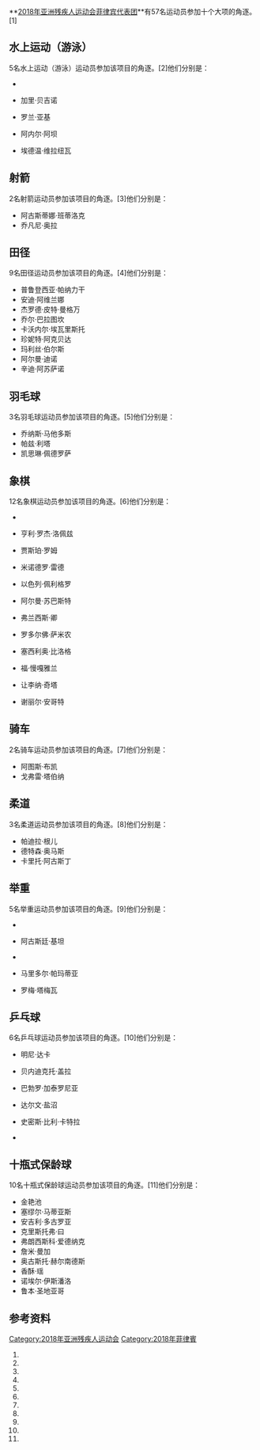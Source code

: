 **[2018年亚洲残疾人运动会](https://zh.wikipedia.org/wiki/2018年亚洲残疾人运动会 "wikilink")[菲律宾代表团](https://zh.wikipedia.org/wiki/菲律宾 "wikilink")**有57名运动员参加十个大项的角逐。\[1\]

## 水上运动（游泳）

5名水上运动（游泳）运动员参加该项目的角逐。\[2\]他们分别是：

  -
  - 加里·贝吉诺

  - 罗兰·亚基

  - 阿内尔·阿坝

  - 埃德温·维拉纽瓦

## 射箭

2名射箭运动员参加该项目的角逐。\[3\]他们分别是：

  - 阿古斯蒂娜·班蒂洛克
  - 乔凡尼·奥拉

## 田径

9名田径运动员参加该项目的角逐。\[4\]他们分别是：

  - 普鲁登西亚·帕纳力干
  - 安迪·阿维兰娜
  - 杰罗德·皮特·曼格万
  - 乔尔·巴拉图坎
  - 卡沃内尔·埃瓦里斯托
  - 珍妮特·阿克贝达
  - 玛利丝·伯尔斯
  - 阿尔曼·迪诺
  - 辛迪·阿苏萨诺

## 羽毛球

3名羽毛球运动员参加该项目的角逐。\[5\]他们分别是：

  - 乔纳斯·马他多斯
  - 帕兹·利塔
  - 凯思琳·佩德罗萨

## 象棋

12名象棋运动员参加该项目的角逐。\[6\]他们分别是：

  -
  - 亨利·罗杰·洛佩兹

  - 贾斯珀·罗姆

  - 米诺德罗·雷德

  - 以色列·佩利格罗

  - 阿尔曼·苏巴斯特

  - 弗兰西斯·卿

  - 罗多尔佛·萨米农

  - 塞西利奥·比洛格

  - 福·慢嘎雅兰

  - 让李纳·奇塔

  - 谢丽尔·安哥特

## 骑车

2名骑车运动员参加该项目的角逐。\[7\]他们分别是：

  - 阿图斯·布凯
  - 戈弗雷·塔伯纳

## 柔道

3名柔道运动员参加该项目的角逐。\[8\]他们分别是：

  - 帕迪拉·根儿
  - 德特森·奥马斯
  - 卡里托·阿古斯丁

## 举重

5名举重运动员参加该项目的角逐。\[9\]他们分别是：

  -
  - 阿古斯廷·基坦

  -
  - 马里多尔·帕玛蒂亚

  - 罗梅·塔梅瓦

## 乒乓球

6名乒乓球运动员参加该项目的角逐。\[10\]他们分别是：

  - 明尼·达卡

  - 贝内迪克托·盖拉

  - 巴勃罗·加泰罗尼亚

  - 达尔文·盐沼

  - 史密斯·比利·卡特拉

  -
## 十瓶式保龄球

10名十瓶式保龄球运动员参加该项目的角逐。\[11\]他们分别是：

  - 金艳池
  - 塞缪尔·马蒂亚斯
  - 安吉利·多古罗亚
  - 克里斯托弗·曰
  - 弗朗西斯科·爱德纳克
  - 詹米·曼加
  - 奥古斯托·赫尔南德斯
  - 香酥·瑶
  - 诺埃尔·伊斯潘洛
  - 鲁本·圣地亚哥

## 参考资料

[Category:2018年亚洲残疾人运动会](https://zh.wikipedia.org/wiki/Category:2018年亚洲残疾人运动会 "wikilink") [Category:2018年菲律賓](https://zh.wikipedia.org/wiki/Category:2018年菲律賓 "wikilink")

1.
2.
3.
4.
5.
6.
7.
8.
9.
10.
11.
